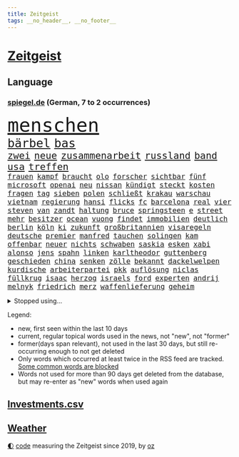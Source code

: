 ```yaml
---
title: Zeitgeist
tags: __no_header__, __no_footer__
---
```


# [Zeitgeist](https://oliz.io/zeitgeist/)

## Language

<h3><a href="https://www.spiegel.de" target="_blank">spiegel.de</a> (German, 7 to 2 occurrences)</h3>
<p style="font-family:monospace">
<span style="font-size:32pt"><a href="news_links.html#menschen" class="current">menschen</a></span>
<br>
<span style="font-size:20pt"><a href="news_links.html#bärbel" class="current">bärbel</a></span>
<span style="font-size:20pt"><a href="news_links.html#bas" class="current">bas</a></span>
<br>
<span style="font-size:16pt"><a href="news_links.html#zwei" class="current">zwei</a></span>
<span style="font-size:16pt"><a href="news_links.html#neue" class="current">neue</a></span>
<span style="font-size:16pt"><a href="news_links.html#zusammenarbeit" class="current">zusammenarbeit</a></span>
<span style="font-size:16pt"><a href="news_links.html#russland" class="current">russland</a></span>
<span style="font-size:16pt"><a href="news_links.html#band" class="current">band</a></span>
<span style="font-size:16pt"><a href="news_links.html#usa" class="current">usa</a></span>
<span style="font-size:16pt"><a href="news_links.html#treffen" class="current">treffen</a></span>
<br>
<span style="font-size:12pt"><a href="news_links.html#frauen" class="current">frauen</a></span>
<span style="font-size:12pt"><a href="news_links.html#kampf" class="current">kampf</a></span>
<span style="font-size:12pt"><a href="news_links.html#braucht" class="current">braucht</a></span>
<span style="font-size:12pt"><a href="news_links.html#olo" class="new">olo</a></span>
<span style="font-size:12pt"><a href="news_links.html#forscher" class="current">forscher</a></span>
<span style="font-size:12pt"><a href="news_links.html#sichtbar" class="current">sichtbar</a></span>
<span style="font-size:12pt"><a href="news_links.html#fünf" class="current">fünf</a></span>
<span style="font-size:12pt"><a href="news_links.html#microsoft" class="current">microsoft</a></span>
<span style="font-size:12pt"><a href="news_links.html#openai" class="current">openai</a></span>
<span style="font-size:12pt"><a href="news_links.html#neu" class="current">neu</a></span>
<span style="font-size:12pt"><a href="news_links.html#nissan" class="current">nissan</a></span>
<span style="font-size:12pt"><a href="news_links.html#kündigt" class="current">kündigt</a></span>
<span style="font-size:12pt"><a href="news_links.html#steckt" class="current">steckt</a></span>
<span style="font-size:12pt"><a href="news_links.html#kosten" class="current">kosten</a></span>
<span style="font-size:12pt"><a href="news_links.html#fragen" class="current">fragen</a></span>
<span style="font-size:12pt"><a href="news_links.html#tag" class="current">tag</a></span>
<span style="font-size:12pt"><a href="news_links.html#sieben" class="current">sieben</a></span>
<span style="font-size:12pt"><a href="news_links.html#polen" class="current">polen</a></span>
<span style="font-size:12pt"><a href="news_links.html#schließt" class="current">schließt</a></span>
<span style="font-size:12pt"><a href="news_links.html#krakau" class="new">krakau</a></span>
<span style="font-size:12pt"><a href="news_links.html#warschau" class="current">warschau</a></span>
<span style="font-size:12pt"><a href="news_links.html#vietnam" class="current">vietnam</a></span>
<span style="font-size:12pt"><a href="news_links.html#regierung" class="current">regierung</a></span>
<span style="font-size:12pt"><a href="news_links.html#hansi" class="current">hansi</a></span>
<span style="font-size:12pt"><a href="news_links.html#flicks" class="new">flicks</a></span>
<span style="font-size:12pt"><a href="news_links.html#fc" class="current">fc</a></span>
<span style="font-size:12pt"><a href="news_links.html#barcelona" class="current">barcelona</a></span>
<span style="font-size:12pt"><a href="news_links.html#real" class="current">real</a></span>
<span style="font-size:12pt"><a href="news_links.html#vier" class="current">vier</a></span>
<span style="font-size:12pt"><a href="news_links.html#steven" class="current">steven</a></span>
<span style="font-size:12pt"><a href="news_links.html#van" class="current">van</a></span>
<span style="font-size:12pt"><a href="news_links.html#zandt" class="new">zandt</a></span>
<span style="font-size:12pt"><a href="news_links.html#haltung" class="current">haltung</a></span>
<span style="font-size:12pt"><a href="news_links.html#bruce" class="current">bruce</a></span>
<span style="font-size:12pt"><a href="news_links.html#springsteen" class="current">springsteen</a></span>
<span style="font-size:12pt"><a href="news_links.html#e" class="current">e</a></span>
<span style="font-size:12pt"><a href="news_links.html#street" class="current">street</a></span>
<span style="font-size:12pt"><a href="news_links.html#mehr" class="current">mehr</a></span>
<span style="font-size:12pt"><a href="news_links.html#besitzer" class="current">besitzer</a></span>
<span style="font-size:12pt"><a href="news_links.html#ocean" class="new">ocean</a></span>
<span style="font-size:12pt"><a href="news_links.html#vuong" class="new">vuong</a></span>
<span style="font-size:12pt"><a href="news_links.html#findet" class="current">findet</a></span>
<span style="font-size:12pt"><a href="news_links.html#immobilien" class="current">immobilien</a></span>
<span style="font-size:12pt"><a href="news_links.html#deutlich" class="current">deutlich</a></span>
<span style="font-size:12pt"><a href="news_links.html#berlin" class="current">berlin</a></span>
<span style="font-size:12pt"><a href="news_links.html#köln" class="current">köln</a></span>
<span style="font-size:12pt"><a href="news_links.html#ki" class="current">ki</a></span>
<span style="font-size:12pt"><a href="news_links.html#zukunft" class="current">zukunft</a></span>
<span style="font-size:12pt"><a href="news_links.html#großbritannien" class="current">großbritannien</a></span>
<span style="font-size:12pt"><a href="news_links.html#visaregeln" class="new">visaregeln</a></span>
<span style="font-size:12pt"><a href="news_links.html#deutsche" class="current">deutsche</a></span>
<span style="font-size:12pt"><a href="news_links.html#premier" class="current">premier</a></span>
<span style="font-size:12pt"><a href="news_links.html#manfred" class="current">manfred</a></span>
<span style="font-size:12pt"><a href="news_links.html#tauchen" class="current">tauchen</a></span>
<span style="font-size:12pt"><a href="news_links.html#solingen" class="current">solingen</a></span>
<span style="font-size:12pt"><a href="news_links.html#kam" class="current">kam</a></span>
<span style="font-size:12pt"><a href="news_links.html#offenbar" class="current">offenbar</a></span>
<span style="font-size:12pt"><a href="news_links.html#neuer" class="current">neuer</a></span>
<span style="font-size:12pt"><a href="news_links.html#nichts" class="current">nichts</a></span>
<span style="font-size:12pt"><a href="news_links.html#schwaben" class="current">schwaben</a></span>
<span style="font-size:12pt"><a href="news_links.html#saskia" class="current">saskia</a></span>
<span style="font-size:12pt"><a href="news_links.html#esken" class="current">esken</a></span>
<span style="font-size:12pt"><a href="news_links.html#xabi" class="current">xabi</a></span>
<span style="font-size:12pt"><a href="news_links.html#alonso" class="current">alonso</a></span>
<span style="font-size:12pt"><a href="news_links.html#jens" class="current">jens</a></span>
<span style="font-size:12pt"><a href="news_links.html#spahn" class="current">spahn</a></span>
<span style="font-size:12pt"><a href="news_links.html#linken" class="current">linken</a></span>
<span style="font-size:12pt"><a href="news_links.html#karltheodor" class="current">karltheodor</a></span>
<span style="font-size:12pt"><a href="news_links.html#guttenberg" class="current">guttenberg</a></span>
<span style="font-size:12pt"><a href="news_links.html#geschieden" class="current">geschieden</a></span>
<span style="font-size:12pt"><a href="news_links.html#china" class="current">china</a></span>
<span style="font-size:12pt"><a href="news_links.html#senken" class="current">senken</a></span>
<span style="font-size:12pt"><a href="news_links.html#zölle" class="current">zölle</a></span>
<span style="font-size:12pt"><a href="news_links.html#bekannt" class="current">bekannt</a></span>
<span style="font-size:12pt"><a href="news_links.html#dackelwelpen" class="new">dackelwelpen</a></span>
<span style="font-size:12pt"><a href="news_links.html#kurdische" class="current">kurdische</a></span>
<span style="font-size:12pt"><a href="news_links.html#arbeiterpartei" class="current">arbeiterpartei</a></span>
<span style="font-size:12pt"><a href="news_links.html#pkk" class="current">pkk</a></span>
<span style="font-size:12pt"><a href="news_links.html#auflösung" class="current">auflösung</a></span>
<span style="font-size:12pt"><a href="news_links.html#niclas" class="new">niclas</a></span>
<span style="font-size:12pt"><a href="news_links.html#füllkrug" class="new">füllkrug</a></span>
<span style="font-size:12pt"><a href="news_links.html#isaac" class="new">isaac</a></span>
<span style="font-size:12pt"><a href="news_links.html#herzog" class="current">herzog</a></span>
<span style="font-size:12pt"><a href="news_links.html#israels" class="current">israels</a></span>
<span style="font-size:12pt"><a href="news_links.html#ford" class="current">ford</a></span>
<span style="font-size:12pt"><a href="news_links.html#experten" class="current">experten</a></span>
<span style="font-size:12pt"><a href="news_links.html#andrij" class="current">andrij</a></span>
<span style="font-size:12pt"><a href="news_links.html#melnyk" class="current">melnyk</a></span>
<span style="font-size:12pt"><a href="news_links.html#friedrich" class="current">friedrich</a></span>
<span style="font-size:12pt"><a href="news_links.html#merz" class="current">merz</a></span>
<span style="font-size:12pt"><a href="news_links.html#waffenlieferung" class="new">waffenlieferung</a></span>
<span style="font-size:12pt"><a href="news_links.html#geheim" class="current">geheim</a></span>
</p>
<details>
<summary>Stopped using...</summary>
<p class="former" style="font-size:12pt">
gerüchte(1664) liverpool(1664) bürger(1663) klimakrise(1663) anleger(1662) lindner(1662) vergewaltigung(1662) eis(1661) mittwoch(1661) tempo(1661) co₂(1660) gezogen(1660) schreiben(1660) tötete(1660) besonderen(1659) österreichs(1659) 300(1658) erdoğan(1658) erhoben(1658) illegalen(1658) persönlich(1658) sogenannte(1658) verlängert(1658) ändert(1658) 100000(1657) bekannten(1657) erkennen(1657) nachwuchs(1657) stürmer(1657) ausgebrochen(1656) bidens(1656) ebenfalls(1656) kochen(1656) nahverkehr(1656) sturz(1656) allianz(1655) bereich(1655) deutet(1655) einwohner(1655) lebensmittel(1655) mediziner(1655) mitglied(1655) mitunter(1655) steigende(1655) treffer(1655) angeklagter(1654) anwälte(1654) bekannte(1654) geschickt(1654) hervor(1654) oberbürgermeister(1654) versuchte(1654) benzin(1653) berichte(1653) engagement(1653) enthüllt(1653) klein(1653) möglicher(1653) obama(1653) verlegt(1653) vorschläge(1653) infektion(1652) ursula(1652) punkten(1651) schuss(1651) bayerischen(1650) gegenteil(1650) möglichst(1650) schicksal(1650) werbung(1650) entscheidenden(1649) verteidigungsministerium(1649) trainieren(1648) berät(1647) gesetze(1647) restaurants(1647) schnellen(1647) sender(1647) tatverdächtigen(1647) entscheidend(1646) kleines(1646) vorgestellt(1645) einsetzen(1643) freie(1643) aktivistin(1642) ermittlern(1642) wachstum(1642) jürgen(1641) zurückgegangen(1641) 11(1640) hielten(1640) tiefen(1640) ausmaß(1639) ökonomen(1637) anzeichen(1636) äußerte(1636) pleite(1632) fehlende(1627) top(1627) sportler(1626) zeigten(1624) kandidatur(1621) koalitionspartner(1618) versorgung(1618) dutzend(1616) energie(1616) erhebliche(1612) lehrkräfte(1607) schadensersatz(1593) wetterdienst(1569) vormarsch(1532) geehrt(1464) charles(1463) verdi(1405) ohnehin(1386) 20000(1352) nachmittag(1327) ice(1296) ausgeben(1260) bekannteste(1258) fußballs(1256) schloss(1229) hinzu(1208) symbol(1208) ring(1202) krebs(1198) spaltung(1185) gezwungen(1175) 2014(1172) betreibt(1158) rené(1158) lücken(1144) langsam(1131) rezession(1130) überlebenden(1117) gewerkschaften(1115) crew(1108) indem(1107) antisemitische(1105) klopp(1088) prominenten(1080) konzerte(1072) chefs(1064) kai(1063) iii(1058) kaffee(1051) prompt(1042) olympischen(1040) osnabrück(1040) profi(1037) genauer(1021) tode(1004) hoffnungsträger(991) studieren(989) bürgergeld(988) hände(981) einladung(979) kündigung(969) schickte(969) eingreifen(967) gerechtfertigt(965) ernährung(956) emissionen(948) aktivist(931) parolen(926) schmeckt(918) billigt(905) eric(898) redet(885) wechselte(880) liberale(879) game(874) nico(872) wein(872) hinnehmen(863) heimische(853) viertagewoche(845) vorfälle(843) islamistischen(818) jäger(811) georgien(797) ministerpräsidenten(793) duisburg(783) ankommen(779) eingeladen(772) betreiben(768) pen(762) emotionen(750) boomt(748) zeuge(746) italiener(745) fußballverband(739) victor(733) härtere(732) beine(730) vergeltung(719) protestierten(705) neuwahlen(702) helden(687) mysteriöse(682) missstände(673) milliardenschweren(666) auswahl(664) warnungen(664) palästinensische(646) schlimmer(645) 36(642) politikerinnen(642) schönste(641) geflohen(635) körperliche(617) wirbel(614) mary(608) unten(604) gewinner(596) zurückhaltend(585) herbert(583) berüchtigte(576) darstellung(573) strafgerichtshof(571) eröffnung(565) ddr(561) demos(560) taucht(555) versagt(552) wild(538) attraktiver(536) recep(533) tayyip(533) stellten(528) aussetzen(526) unterschätzt(525) verschaffen(522) signalisiert(518) bundestagswahl(505) robbie(505) bernd(504) leise(502) stoffe(501) bestraft(500) falls(499) 125(496) kriegsschiffe(489) ambitionen(487) finanzen(487) on(483) landung(482) toni(480) erziehung(472) hollywoods(470) gleichberechtigung(469) le(469) seoul(469) rast(468) erfolgreichen(465) vorbereiten(464) gegensteuern(457) 2006(456) matteo(452) go(449) great(449) mittleren(449) verdächtiger(448) elton(444) korrigiert(441) abgewiesen(440) konzept(440) jena(439) trick(438) rechtlichen(433) kehl(432) 74(430) frühe(428) marathon(428) realistische(428) glimpflich(427) strategische(427) wütet(425) gerieten(421) 58(420) sophia(419) dein(418) superstars(416) lüge(413) blutbad(410) persönlichkeit(407) techmilliardär(404) altersvorsorge(403) fing(403) musiala(402) langweilig(400) pole(400) jamal(399) strafzölle(394) dokumentation(393) laufende(393) km/h(392) zusätzlichen(391) lieder(390) populismus(390) 2029(386) statistische(384) fußballbund(383) boykottieren(382) lebenslanger(381) tennisspielerin(381) paket(378) hunderttausenden(372) instanz(371) wirtschaftspolitik(369) bahnstrecke(367) längste(365) figuren(364) weltgrößten(364) sticht(363) telekom(360) entgeht(358) johnson(357) akzeptieren(356) automaten(350) bande(350) forschenden(350) premiers(346) weibchen(345) sportlerinnen(343) azubis(342) planten(340) verlegen(339) vorteile(334) neueste(331) nachrichtenagentur(328) laufbahn(325) jubel(324) ordnete(324) verwaltungsgericht(324) evakuierungen(323) fußballplatz(323) alassad(321) feinde(321) staatsbürgerschaft(318) stärkste(317) funk(315) normalen(314) royal(313) back(312) schwangerschaft(312) potenziell(311) sätzen(311) berührt(309) bleibe(307) eingebrochen(305) netflixdoku(304) situationen(303) nachträglich(301) schätzung(301) weltraum(299) beziehen(297) hollywoodstars(297) praktisch(297) unsicher(297) baseball(294) menschlichen(293) wählten(293) rico(292) erkunden(291) umstrittenem(290) steuert(285) präsidentschaft(284) entgehen(283) externe(281) zuspruch(281) atlantik(280) tony(280) eigentliche(276) fiasko(276) zwölfjährige(276) geurteilt(275) turnen(275) eiszeit(274) lockt(274) unsicherheit(274) cdumann(272) marc(272) bundestags(271) notfalls(269) skepsis(268) wettert(268) radio(267) secret(266) austausch(265) entsprechende(265) moderiert(264) uspolitik(263) zögern(262) jones(261) schau(260) finger(259) weiblichen(259) bach(258) datum(258) einstigen(258) baschar(256) geheimdienste(256) siedler(256) michelle(253) verfängt(253) liveblog(252) dax(250) wahrgenommen(250) zustimmung(249) eingeschlossen(247) registrieren(246) asiatischen(245) abgebaut(242) benutzte(242) drohten(242) erstattet(242) punktet(242) gelangt(239) rückführungen(239) enthoben(237) amtes(235) usbürger(235) zurecht(234) 55(233) explizit(233) plante(233) beruht(232) trieb(232) bekämpft(231) böllern(231) andernfalls(230) dietmar(230) geschaffen(230) arne(229) mönchengladbach(229) überwacht(228) achtung(227) briefe(225) 98(221) schwanken(218) zulässig(218) maren(216) katastrophal(215) auswärtssieg(211) propalästinensischen(210) bundespräsidenten(208) vogel(206) königreich(205) na(205) statements(204) offenheit(203) studiert(203) verliehen(203) indigene(202) lenken(199) country(198) inhalten(198) gefiel(196) heutzutage(196) tatortvote(196) koalitionsgespräche(195) stromausfälle(195) stanley(194) ungeklärt(194) apps(193) ausgeliefert(193) unterwäsche(193) weltmeisterschaft(192) gestützt(191) verrückt(191) lungenentzündung(189) aufarbeitung(188) vorstellungen(188) zusätzlich(187) tageszeit(185) krassen(184) lachen(184) sprüchen(184) freiheiten(183) erneuerbaren(181) exemplare(180) leere(179) phasen(179) qualifiziert(179) bürgern(178) sprit(177) sklaverei(176) dunkelheit(175) kompetenz(175) entlastungen(173) gefährdung(173) rüstungsindustrie(173) tumult(173) bröckeln(172) parteikollegen(172) laschet(171) überzieht(171) gazas(170) gelder(170) ökonom(170) machtlos(169) tauscht(169) linksextremisten(168) joseph(167) jva(167) künftiger(167) abzug(166) inhaltlich(166) abgelehnt(165) rookie(165) einnehmen(164) antike(163) bekomme(163) blaupause(163) triumphieren(163) puerto(162) siemens(162) wunderbar(162) entschlossen(161) merkwürdige(161) berücksichtigt(160) ergibt(160) liz(160) benko(158) fallschirmspringer(158) gründerin(158) quoten(158) jude(157) zielscheibe(157) zurückzukehren(157) amerikanern(156) böller(156) gavin(156) repräsentantenhaus(156) wechseljahre(155) funde(154) analysieren(153) drohnenaufnahmen(153) make(153) verweisen(153) grundsätzliche(152) rüstung(152) meghan(150) silvesternacht(149) gesteckt(148) strafverfahren(148) oscars(147) partnern(147) rächen(147) versicherung(147) pompeji(146) voranbringen(146) mourinho(145) verdienst(145) anweisung(144) berlinale(144) preisverleihung(144) grenzschutz(143) leichte(143) motive(142) ozean(142) recherche(142) ussenat(142) bafög(141) schmerzhaft(141) termine(141) alkoholsucht(140) blindgänger(140) ed(140) einsatzes(140) sheeran(140) usgesundheitsminister(139) tarifkonflikt(138) wohnungsbau(138) beworben(137) brandmauer(137) fragile(137) großbank(137) medienberichte(137) räume(137) sämtliche(137) augenzeugin(136) pferdesport(135) verlangte(135) verließen(135) co2(134) intakt(134) schädlicher(134) anhören(133) berufen(133) tina(133) verlauf(133) geschwindigkeit(132) sabotiert(132) 40000(131) alleingang(131) silvester(131) hofften(130) skifahrer(130) ausfuhr(129) beamter(128) tiefstand(128) assad(127) ligaspielen(127) national(127) 218(126) ausrufung(126) kranken(126) levy(126) tommy(126) absetzung(125) beruflichen(125) fragebogen(125) begriffen(124) neuigkeiten(124) rückkehrer(124) amateurvideos(123) signagründer(123) syrische(123) unentschieden(123) verschlechtert(123) zivilschutz(123) bauern(122) kriegsrechts(122) strafmaßnahmen(122) zielte(122) herzogin(121) parteichefs(121) souveränität(121) südwesten(121) bundesarbeitsgericht(120) fck(120) vorsorge(120) 20jährigen(119) causa(119) nasa(119) o(119) umsturz(119) affront(118) diagnostiziert(118) willkürlich(117) übergangsregierung(117) erwartete(116) eskalierte(116) syrischer(116) empfehlen(115) insolvent(115) kochbücher(115) maßgeblich(115) rezepte(115) sanierung(115) appelliert(114) betonen(114) logik(114) epidemie(113) friends(113) winzige(113) gastbeitrag(112) tatverdacht(112) forever(111) law(111) millionensumme(111) überdenken(111) konzepte(110) gelbhaar(109) chase(108) innen(108) markle(108) algorithmus(107) psychiatrie(106) ostdeutschen(105) sammler(105) schal(105) wandelt(105) besitz(104) einigt(104) gestaltete(104) katastrophalen(104) kaufkraft(104) piste(104) amtsübernahme(103) geschmack(103) schärfere(103) cruz(102) feuerwehrleute(102) salman(102) wiederholten(102) behauptung(101) überlebten(101) premierministerin(100) trocken(100) jahrelangen(99) titelrennen(99) träume(99) unsicherheiten(98) sackt(97) uskonzerne(97) vereinzelt(97) lieferten(96) absatz(95) breites(95) introvertierte(95) schlussphase(95) aktienkurse(94) hinweisen(94) schwäche(94) csupolitiker(93) gegenkandidaten(93) karibik(93) kasernen(93) militärregierung(93) berufsleben(92) dahinterstecken(92) datenanalyse(92) kälte(92) liebäugelt(92) problematisch(92) promille(92) spezialisiert(92) abzuwenden(91) boote(91) formen(91) grill(91) vergewaltiger(91) unruhige(90) vergessenheit(90) blondie(89) karriereknick(89) teslachefs(89) trübe(89) werten(89) eukommissionschefin(88) familiären(88) immobilienreich(88) personenschutz(88) routine(88) zutritt(88) aufzunehmen(87) bewusster(87) büchern(87) grundstück(87) inn(87) vage(87) aufschieben(86) gesunde(86) hochfahren(86) landeschef(86) verziehen(85) bankrotterklärung(84) diversitätsprogramme(84) filmstars(84) lobbyarbeit(84) montagmorgen(84) quatsch(84) wappnet(84) entschärfung(83) iwfchefin(83) newsom(83) protests(83) endlose(82) erhärtet(82) fern(82) interviews(82) introvertiert(82) blendete(81) doppeltes(81) einzuschränken(81) gemüse(81) iea(81) kutsche(81) sussex(81) energieversorgung(80) handelspartner(80) spannung(80) verschickte(80) agent(79) ausgesucht(79) flüssen(79) ostdeutsche(79) alpinistin(78) empfindliche(78) nationalspielerin(78) aufklärungsflugzeug(77) korruptionsprozess(77) langes(77) malek(77) mel(77) rami(77) teslaautos(77) veranlasst(77) academy(76) feststellt(76) inhaftierter(76) israelhamaskrieg(76) lynch(76) mitgerissen(76) schmähpreis(76) sozialversicherung(76) agentur(75) aquarium(75) belästigungsvorwürfe(75) brancheninsider(75) entwickelte(75) erfreut(75) frauenfußball(75) defensive(74) friedhof(74) gelesen(74) menstruation(74) schmierereien(74) zurückweisungen(74) amthor(73) ideologien(73) meyers(73) tatbegehungsgefahr(73) durchgesickert(72) huthimilizen(72) metaceo(72) negativrekord(72) spielberg(72) würdigung(72) achim(71) blockbuster(71) lecker(71) quer(71) solarstrom(71) tornados(71) zwangsurlaub(71) agieren(70) anschauen(70) entscheidendes(70) istanbuls(70) mette(70) misshandlungsvorwürfe(70) puma(70) saarland(70) seuche(70) spende(70) usfirma(70) ash(69) blockierte(69) antonelli(68) aufwärts(68) handels(68) kimi(68) definieren(67) fler(67) krebsdiagnose(67) rosenbach(67) unbehagen(67) wassermassen(67) abschottung(66) frederiksen(66) fünfpunkteplan(66) großbuchstaben(66) heizöl(66) house(66) josef(66) komm(66) lebenstraum(66) nähern(66) petition(66) siliconvalleygrößen(66) untersuchungsbericht(66) verschärfungen(66) übergang(66) annehmen(65) auslandsgeheimdienst(65) demonstrative(65) klargestellt(65) kräftemessen(65) löw(65) seriös(65) warnten(65) gecancelt(64) nationalisten(64) ostbeauftragte(64) vorläufiges(64) wale(64) bvg(63) heißer(63) konzentrationslagers(63) reisten(63) zolldrohungen(63) gezüchtet(62) ole(62) pausiert(62) streik(62) verleihung(62) baseballstar(61) schulweg(61) strafbefehl(61) bombardierung(60) einfuhrzöllen(60) enthält(60) klarer(60) handelspartnern(59) modemarken(59) rechnungshof(59) rettungsarbeiten(59) rohstoffe(59) verglich(59) 51(58) einigungen(58) staatskasse(58) thrones(58) deckmantel(57) einsperren(57) lieferketten(57) ungeheuer(57) verteilen(57) wuppertal(57) 38jähriger(56) felsen(56) lala(56) organspender(56) rider(56) titelkampf(56) ausgenommen(55) ausgenutzt(55) ernster(55) fördert(55) grönemeyer(55) internationalem(55) komitee(55) lotus(55) vorurteilen(55) abgezockt(54) arbeitsbedingungen(54) behtash(54) fahrschüler(54) kommunale(54) maryam(54) nationalen(54) quadrat(54) river(54) sanaeeha(54) spiegeltalk(54) widerlegt(54) 38jährigen(53) curling(53) klauten(53) schlachtfeld(53) verwaltung(53) wochenlanger(53) überboten(53) assistent(52) beugt(52) fressen(52) hormone(52) humanoide(52) nachhaltiger(52) neuerlichen(52) rugby(52) stichwaffen(52) adams(51) angefangen(51) dokumentarfilm(51) franca(51) kletterer(51) kompletten(51) lehfeldt(51) monaco(51) veruntreute(51) wirtschaftsforscher(51) hohn(50) häufigste(50) influencern(50) spielball(50) stolze(50) tiefsten(50) umgekehrt(50) wissenschaftlerin(50) absolvieren(49) bundeskartellamt(49) handelsbilanzen(49) fahrerlaubnis(48) masterplan(48) menschenrechtsgruppen(48) multimilliardär(48) kinshasa(47) uss(47) 64(46) einflüsterer(46) energiequelle(46) intellektuellen(46) philosoph(46) aufgebraucht(45) freigang(45) gestreikt(45) steuergeld(45) erschaffen(44) konfrontationskurs(44) snl(44) stimmrecht(44) 32jähriger(43) bäcker(43) francesca(43) künstlichem(43) schifffahrt(43) unangemessen(43) vernichten(43) zweifelhafte(43) again(42) fußballweltmeister(42) josé(42) roberto(42) vin(42) bluse(41) familienalltag(41) nochaußenministerin(41) ramadan(41) schiebt(41) 46jährige(40) franchise(40) masernausbruch(40) wahrscheinlichkeit(40) bäckerei(39) selina(39) titanic(39) verkneifen(39) abgesackt(38) akzeptiert(38) begehen(38) schwangere(38) triathlon(38) autonome(37) kohlenmonoxidvergiftung(37) kostete(37) lieferkettengesetz(37) regierungskoalition(37) schwächt(37) weltmeisterin(37) 239(36) durchbrochen(36) glückwünsche(36) handelspolitik(36) koalitionsgesprächen(35) netflixshow(35) skelette(35) sommermärchenprozess(35) winfried(35) abgesehen(34) drittgrößte(34) fenerbahçe(34) geschlechterunterschiede(34) impfskeptiker(34) meistens(34) rekordkurs(34) stein(34) zurückgewinnen(34) bundesstraße(33) highschool(33) knappes(33) politischem(33) wirtschaftsflaute(33) wohnungsnot(33) zerbrechen(33) 13000(32) bundesweiten(32) konter(32) kühlem(32) zugestellt(32) absurde(31) autorennen(31) klafft(31) parteiübergreifend(31) stieftochter(31) zerbrochen(31) aggressive(30) ausländerbehörde(30) bündnispartner(30) eingefrorenes(30) gelüftet(30) inspirieren(30) krywyj(30) portfolio(30) rih(30) schulleiter(30) walter(30) zivile(30) auszusetzen(29) beigebracht(29) gynäkologe(29) maradona(29) mittelamerika(29) spätestens(29) zuordnen(29) ölpreise(29) amtliche(28) batman(28) camilla(28) csulandesgruppenchef(28) demokratien(28) dying(28) formiert(28) jesse(28) justizopfer(28) krauth(28) liganiederlage(28) prozesses(28) schüren(28) tankstellen(28) theatermacher(28) aung(27) beate(27) brückenbauer(27) doppelstaatler(27) hlaing(27) juntachef(27) kampfpilot(27) min(27) männlich(27) sprünge(27) ungewöhnlicher(27) wassermangel(27) übung(27) affen(26) begeben(26) einreisen(26) femizide(26) hürden(26) mutigen(26) staatsgemäldesammlungen(26) virus(26) abschnitt(25) klinge(25) selenskyjs(25) 39jährige(24) etf(24) existierenden(24) separatisten(24) tobte(24) visa(24) wachstumsprognose(24) zeitungsbericht(24) dorn(23) eingeknickt(23) geldes(23) heldin(23) johansson(23) nachhaltigkeit(23) quadratmetern(23) scarlett(23) umweltministerin(23) vortag(23) willst(23) zollankündigungen(23) bauarbeiter(22) fotografen(22) goldenes(22) junta(22) usprodukte(22) vermeidbar(22) erstellt(21) gefälschten(21) sogenanntes(21) verbrennerausstieg(21) woidke(21) beschlagnahmen(20) kappe(20) wirtschaftlicher(20) abräumen(19) abschiebeflüge(19) ausgegangen(19) gegenzölle(19) gymnasiums(19) hobbys(19) salah(19) tweet(19) angepasst(18) einzudämmen(18) fahndung(18) israeli(18) reißenden(18) schluckt(18) südsudan(18) unojob(18) zulassen(18) ausschnitte(17) erklärungsnot(17) leckere(17) mpox(17) arabischer(16) bodenoffensive(16) diskret(16) erheblichem(16) hochzeitsfeier(16) konsens(16) raumflug(16) visum(16) copa(15) felder(15) handelskonflikt(15) irritationen(15) jordan(15) mailandsanremo(15) prüfungen(15) schimmel(15) usnotenbank(15) zunehmender(15) 160000(14) banker(14) carl(14) darknet(14) gletscher(14) schüchtern(14) uhrenindustrie(14) chp(13) fernseher(13) nussknacker(13) prozessbeginn(13) schreck(13) sechsjährige(13) spiegelspitzengespräch(13) stürzten(13) upamecano(13) 144(12) kühlungsborn(12) landwirt(12) opferzahl(12) ortschaften(12) rabiate(12) streitpunkte(12) verläuft(12) nachgeben(11) pokalhalbfinale(11) unterbreitet(11) zusammenbringt(11)
</p>
</details>
<p>Legend:
<ul>
<li><span class="new">new</span>, first seen within the last 10 days</li>
<li><span class="current">current</span>, regular topical words used in the news, not "new", not "former"</li>
<li><span class="former">former(days span relevant)</span>, not used in the last 30 days, but still re-occurring enough to not get deleted</li>
<li>Only words which occurred at least twice in the RSS feed are tracked. <a href="language/filters.py">Some common words are blocked</a></li>
<li>Words not used for more than 90 days get deleted from the database, but may re-enter as "new" words when used again</li>
</ul>
</p>

## [Investments](investments.html)[.csv](investments.csv)

## [Weather](weather.html)

<footer>
<a href="javascript:toggleTheme()" class="nav">🌓</a>
<a href="https://github.com/ooz/zeitgeist">code</a> measuring the Zeitgeist since 2019, by <a href="https://oliz.io">oz</a>
</footer>
